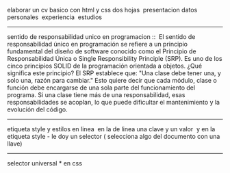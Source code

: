 elaborar un cv basico con html y css
dos hojas 
presentacion
datos personales 
experiencia 
estudios
*************************
sentido de responsabilidad unico en programacion :: 
El sentido de responsabilidad único en programación se refiere a un principio fundamental del diseño de software conocido como el Principio de Responsabilidad Única o Single Responsibility Principle (SRP). Es uno de los cinco principios SOLID de la programación orientada a objetos.
¿Qué significa este principio?
El SRP establece que:
"Una clase debe tener una, y solo una, razón para cambiar."
Esto quiere decir que cada módulo, clase o función debe encargarse de una sola parte del funcionamiento del programa. Si una clase tiene más de una responsabilidad, esas responsabilidades se acoplan, lo que puede dificultar el mantenimiento y la evolución del código.
****************************
etiqueta style y estilos en linea 
en la de linea una clave y un valor 
y en la etiqueta style - le doy un selector ( selecciona algo del documento con una llave) 
****************************
selector universal *  en css
